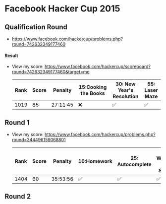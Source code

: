 Facebook Hacker Cup 2015
========================

## Qualification Round
  * https://www.facebook.com/hackercup/problems.php?round=742632349177460

#### Result
  * View my score: https://www.facebook.com/hackercup/scoreboard?round=742632349177460&target=me

    | Rank  | Score | Penalty   | 15:Cooking the Books  | 30: New Year's Resolution | 55: Laser Maze        |
    | ----- | ----- | --------- | --------------------- | ------------------------- | --------------------- |
    | 1019  | 85    | 27:11:45  | :x:                   | :white_check_mark:        | :white_check_mark:    |


## Round 1
  * View my score: https://www.facebook.com/hackercup/problems.php?round=344496159068801

    | Rank  | Score | Penalty   | 10:Homework           | 25: Autocomplete      | 25: Winning at Sports | 40: Corporate Gifting |
    | ----- | ----- | --------- | --------------------- | --------------------- | --------------------- | ----------------- |
    | 1404  | 60    | 35:53:56  | :white_check_mark:   | :white_check_mark:    | :white_check_mark:    | :x:                   |


## Round 2




